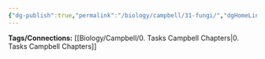 ```yaml
---
{"dg-publish":true,"permalink":"/biology/campbell/31-fungi/","dgHomeLink":true,"dgPassFrontmatter":true}
---
```


**Tags/Connections:**
[[Biology/Campbell/0. Tasks Campbell Chapters|0. Tasks Campbell Chapters]]